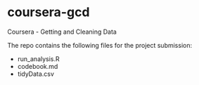 # coursera-gcd
Coursera - Getting and Cleaning Data

The repo contains the following files for the project submission:
- run_analysis.R
- codebook.md
- tidyData.csv
